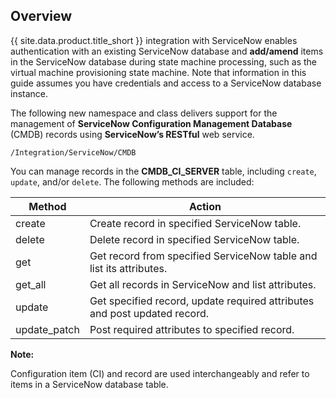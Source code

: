 ## Overview

{{ site.data.product.title_short }} integration with ServiceNow enables authentication with
an existing ServiceNow database and **add/amend** items in the
ServiceNow database during state machine processing, such as the virtual
machine provisioning state machine. Note that information in this guide
assumes you have credentials and access to a ServiceNow database
instance.

The following new namespace and class delivers support for the
management of **ServiceNow Configuration Management Database** (CMDB)
records using **ServiceNow’s RESTful** web service.

    /Integration/ServiceNow/CMDB

You can manage records in the **CMDB\_CI\_SERVER** table, including
`create`, `update`, and/or `delete`. The following methods are included:

| Method        | Action                                                                    |
| ------------- | ------------------------------------------------------------------------- |
| create        | Create record in specified ServiceNow table.                              |
| delete        | Delete record in specified ServiceNow table.                              |
| get           | Get record from specified ServiceNow table and list its attributes.       |
| get\_all      | Get all records in ServiceNow and list attributes.                        |
| update        | Get specified record, update required attributes and post updated record. |
| update\_patch | Post required attributes to specified record.                             |

**Note:**

Configuration item (CI) and record are used interchangeably and refer to
items in a ServiceNow database table.
